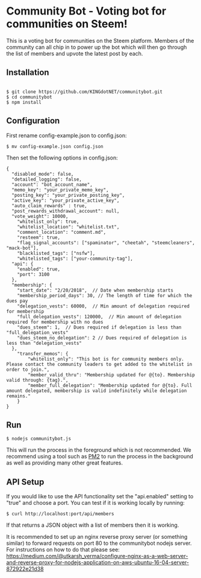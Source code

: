 # Community Bot - Voting bot for communities on Steem!

This is a voting bot for communities on the Steem platform. Members of the community can all chip in to power up the bot which will then go through the list of members and upvote the latest post by each. 

## Installation
```

$ git clone https://github.com/KINGdotNET/communitybot.git
$ cd communitybot
$ npm install
```

## Configuration
First rename config-example.json to config.json:
```
$ mv config-example.json config.json
```

Then set the following options in config.json:
```
{
  "disabled_mode": false,
  "detailed_logging": false,
  "account": "bot_account_name",
  "memo_key": "your_private_memo_key",
  "posting_key": "your_private_posting_key",
  "active_key": "your_private_active_key",
  "auto_claim_rewards" : true,
  "post_rewards_withdrawal_account": null,
  "vote_weight": 10000,
	"whitelist_only": true,
	"whitelist_location": "whitelist.txt",
	"comment_location": "comment.md",
	"resteem": true,
	"flag_signal_accounts": ["spaminator", "cheetah", "steemcleaners", "mack-bot"],
	"blacklisted_tags": ["nsfw"],
	"whitelisted_tags": ["your-community-tag"],
  "api": {
    "enabled": true,
    "port": 3100
  },
  "membership": {
    "start_date": "2/20/2018",  // Date when membership starts
    "membership_period_days": 30, // The length of time for which the dues pay
    "delegation_vests": 60000,  // Min amount of delegation required for membership
    "full_delegation_vests": 120000,  // Min amount of delegation required for membership with no dues
    "dues_steem": 1,  // Dues required if delegation is less than "full_delegation_vests"
    "dues_steem_no_delegation": 2 // Dues required of delegation is less than "delegation_vests"
  },
	"transfer_memos": {
		"whitelist_only": "This bot is for community members only. Please contact the community leaders to get added to the whitelist in order to join.",
		"member_valid_thru": "Membership updated for @{to}. Membership valid through: {tag}.",
		"member_full_delegation": "Membership updated for @{to}. Full amount delegated, membership is valid indefinitely while delegation remains."
	}
}
```
## Run
```
$ nodejs communitybot.js
```

This will run the process in the foreground which is not recommended. We recommend using a tool such as [PM2](http://pm2.keymetrics.io/) to run the process in the background as well as providing many other great features.

## API Setup
If you would like to use the API functionality set the "api.enabled" setting to "true" and choose a port. You can test if it is working locally by running:

```
$ curl http://localhost:port/api/members
```

If that returns a JSON object with a list of members then it is working.

It is recommended to set up an nginx reverse proxy server (or something similar) to forward requests on port 80 to the communitybot nodejs server. For instructions on how to do that please see: https://medium.com/@utkarsh_verma/configure-nginx-as-a-web-server-and-reverse-proxy-for-nodejs-application-on-aws-ubuntu-16-04-server-872922e21d38
